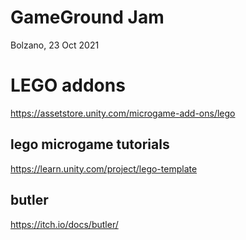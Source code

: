 ﻿# GameGround Jam
Bolzano, 23 Oct 2021








# LEGO addons
https://assetstore.unity.com/microgame-add-ons/lego
## lego microgame tutorials
https://learn.unity.com/project/lego-template


## butler
https://itch.io/docs/butler/
